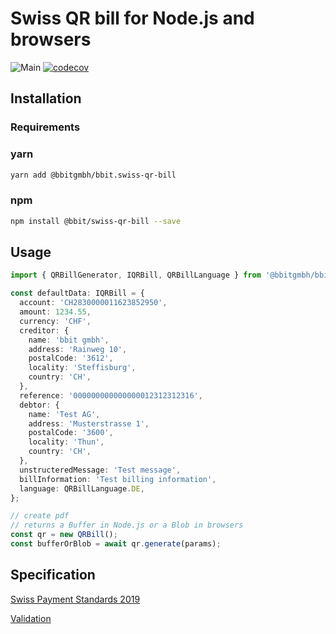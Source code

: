 # Swiss QR bill for Node.js and browsers

![Main](https://github.com/bbitgmbh/bbit.swiss-qr-bill/workflows/Main/badge.svg)
[![codecov](https://codecov.io/gh/bbitgmbh/bbit.swiss-qr-bill/branch/master/graph/badge.svg)](https://codecov.io/gh/bbitgmbh/bbit.swiss-qr-bill)

## Installation

### Requirements

### yarn

```bash
yarn add @bbitgmbh/bbit.swiss-qr-bill
```

### npm

```bash
npm install @bbit/swiss-qr-bill --save
```

## Usage

```ts
import { QRBillGenerator, IQRBill, QRBillLanguage } from '@bbitgmbh/bbit.swiss-qr-bill';

const defaultData: IQRBill = {
  account: 'CH2830000011623852950',
  amount: 1234.55,
  currency: 'CHF',
  creditor: {
    name: 'bbit gmbh',
    address: 'Rainweg 10',
    postalCode: '3612',
    locality: 'Steffisburg',
    country: 'CH',
  },
  reference: '000000000000000012312312316',
  debtor: {
    name: 'Test AG',
    address: 'Musterstrasse 1',
    postalCode: '3600',
    locality: 'Thun',
    country: 'CH',
  },
  unstructeredMessage: 'Test message',
  billInformation: 'Test billing information',
  language: QRBillLanguage.DE,
};

// create pdf
// returns a Buffer in Node.js or a Blob in browsers
const qr = new QRBill();
const bufferOrBlob = await qr.generate(params);
```

## Specification

[Swiss Payment Standards 2019](https://www.paymentstandards.ch/dam/downloads/ig-qr-bill-en.pdf)

[Validation](https://www.swiss-qr-invoice.org/validator/?lang=de)
